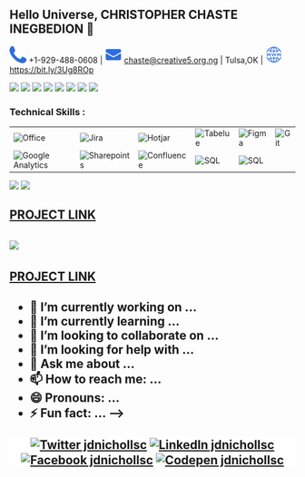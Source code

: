 ## Hello Universe, CHRISTOPHER CHASTE INEGBEDION 👋

<img src = "https://github.com/Qadir-Hassan/github2/blob/main/call.svg" width="30px" > +1-929-488-0608 | </h3>  <img src = "https://github.com/Qadir-Hassan/github2/blob/main/email.svg" width="30px" > chaste@creative5.org.ng |   Tulsa,OK |   <img src = "https://github.com/Qadir-Hassan/github2/blob/main/icons8-website-50.png" width="30px" > https://bit.ly/3Ug8ROp

<img src = "https://i.postimg.cc/W4Qw2Ctj/bg.png" >

<img src="https://i.postimg.cc/Pq9F1GwC/f1.png" >
<img src="https://i.postimg.cc/kgMZmvCg/f2.png" >
<img src="https://i.postimg.cc/xdc4kjcr/f3.png" > 
<img src="https://i.postimg.cc/nhh1hHLv/f10.png" > 
<img src="https://i.postimg.cc/NFhSvhs3/f4.png" >
<img src="https://i.postimg.cc/BvVRNLdQ/f5.png" >
<img src="https://i.postimg.cc/G2tSyLtw/f6.png" >


        
          

          

### Technical Skills :
<table>
<tr><td><img src="https://i.postimg.cc/90F78Kd2/office.png" alt="Office" width=50px ></td> 
<td><img src="https://i.postimg.cc/X7PCL2pM/jira.png" alt="Jira"  width=50px ></td> 
<td><img src="https://i.postimg.cc/1tS66f4f/hotjar.png" alt="Hotjar"  width=50px ></td> 
<td><img src="https://i.postimg.cc/prGngCCF/tableu.png" alt="Tabelue"  width=50px ></td> 
<td><img src="https://i.postimg.cc/fbn0nJcB/figma.png" alt="Figma"  width=50px ></td> 
<td><img src="https://i.postimg.cc/FRbyn0wy/git.png" alt="Git"  width=50px ></td> 
 </tr>
  <tr>
 <td><img src="https://i.postimg.cc/BZMDLZ3n/google-analytics.png" alt="Google Analytics"  width=50px ></td> 
  <td><img src="https://i.postimg.cc/63hZhtGz/sharepoint.png" alt="Sharepoints"  width=50px ></td> 
 <td><img src="https://i.postimg.cc/SNR9W0Q7/confluence.png" alt="Confluence"  width=50px ></td> 
  <td><img src="https://i.postimg.cc/SxwcSZhL/sql.png" alt="SQL"  width=50px ></td> 
   <td><img src="https://i.postimg.cc/gc3Cp0Cr/adobe.png" alt="SQL"  width=50px ></td> 
  
 </tr>
</table>
<img src="https://i.postimg.cc/3NDStt2t/f7.png" >
<img src="https://i.postimg.cc/ZnrgTf0C/f8.png" >
<h2><a href="https://github.com/anamiqbal95/Disaster-Tweet-Prediction"> PROJECT LINK</a><h2>
<img src="https://i.postimg.cc/3JF6VbPq/f9.png" >
        <h2><a href="https://github.com/anamiqbal95/Disaster-Tweet-Prediction"> PROJECT LINK</a><h2>









- 🔭 I’m currently working on ...
- 🌱 I’m currently learning ...
- 👯 I’m looking to collaborate on ...
- 🤔 I’m looking for help with ...
- 💬 Ask me about ...
- 📫 How to reach me: ...
- 😄 Pronouns: ...
- ⚡ Fun fact: ...
-->

<p align="center" style="background-color:white">
<a href="https://twitter.com/jdnichollsc" target="blank"><img align="center" src="https://cdn.jsdelivr.net/npm/simple-icons@3.0.1/icons/twitter.svg" alt="Twitter jdnichollsc" height="30" width="30" /></a>
<a href="https://linkedin.com/in/jdnichollsc" target="blank"><img align="center" src="https://cdn.jsdelivr.net/npm/simple-icons@3.0.1/icons/linkedin.svg" alt="LinkedIn jdnichollsc" height="30" width="30" /></a>
<a href="https://fb.com/jdnichollsc" target="blank"><img align="center" src="https://cdn.jsdelivr.net/npm/simple-icons@3.0.1/icons/facebook.svg" alt="Facebook jdnichollsc" height="30" width="30" /></a>
<a href="https://www.codepen.io/jdnichollsc" target="blank"><img align="center" src="https://cdn.jsdelivr.net/npm/simple-icons@3.0.1/icons/codepen.svg" alt="Codepen jdnichollsc" height="30" width="30" /></a>
</p>
